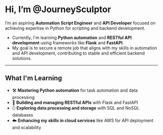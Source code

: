# Hi, I’m @JourneySculptor

I’m an aspiring **Automation Script Engineer** and **API Developer** focused on achieving expertise in Python for scripting and backend development.

- Currently, I'm learning **Python automation** and **RESTful API development** using frameworks like **Flask** and **FastAPI**.
- My goal is to secure a remote job that aligns with my skills in automation and API development, contributing to stable and efficient backend solutions.

---

## What I'm Learning

- 🛠 **Mastering Python automation** for task automation and data processing
- 🔗 **Building and managing RESTful APIs** with Flask and FastAPI
- 🗄 **Exploring data processing and storage** with SQL and NoSQL databases
- ☁️ **Enhancing my skills in cloud services** like AWS for API deployment and scalability
